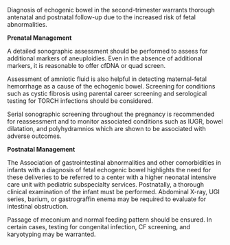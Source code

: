 Diagnosis of echogenic bowel in the second-trimester warrants thorough antenatal and postnatal follow-up due to the increased risk of fetal abnormalities.

**Prenatal Management**

A detailed sonographic assessment should be performed to assess for additional markers of aneuploidies. Even in the absence of additional markers, it is reasonable to offer cfDNA or quad screen.

Assessment of amniotic fluid is also helpful in detecting maternal-fetal hemorrhage as a cause of the echogenic bowel. Screening for conditions such as cystic fibrosis using parental career screening and serological testing for TORCH infections should be considered.

Serial sonographic screening throughout the pregnancy is recommended for reassessment and to monitor associated conditions such as IUGR, bowel dilatation, and polyhydramnios which are shown to be associated with adverse outcomes.

**Postnatal Management**

The Association of gastrointestinal abnormalities and other comorbidities in infants with a diagnosis of fetal echogenic bowel highlights the need for these deliveries to be referred to a center with a higher neonatal intensive care unit with pediatric subspecialty services. Postnatally, a thorough clinical examination of the infant must be performed. Abdominal X-ray, UGI series, barium, or gastrograffin enema may be required to evaluate for intestinal obstruction.

Passage of meconium and normal feeding pattern should be ensured. In certain cases, testing for congenital infection, CF screening, and karyotyping may be warranted.
